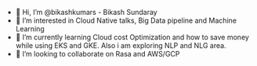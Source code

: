 - 👋 Hi, I’m @bikashkumars - Bikash Sundaray
- 👀 I’m interested in Cloud Native talks, Big Data pipeline and Machine Learning
- 🌱 I’m currently learning Cloud cost Optimization and how to save money while using EKS and GKE. Also i am exploring NLP and NLG area.
- 💞️ I’m looking to collaborate on Rasa and AWS/GCP
